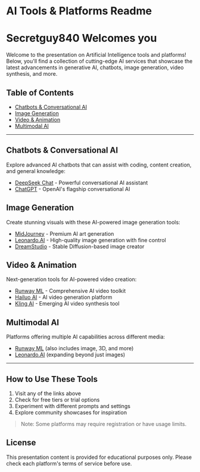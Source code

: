 # AI Tools & Platforms Readme
# Secretguy840 Welcomes you 

Welcome to the presentation on Artificial Intelligence tools and platforms! Below, you'll find a collection of cutting-edge AI services that showcase the latest advancements in generative AI, chatbots, image generation, video synthesis, and more.

## Table of Contents
- [Chatbots & Conversational AI](#chatbots--conversational-ai)
- [Image Generation](#image-generation)
- [Video & Animation](#video--animation)
- [Multimodal AI](#multimodal-ai)

---

## Chatbots & Conversational AI
Explore advanced AI chatbots that can assist with coding, content creation, and general knowledge:

- [DeepSeek Chat](https://chat.deepseek.com/) - Powerful conversational AI assistant
- [ChatGPT](https://chatgpt.com/) - OpenAI's flagship conversational AI

## Image Generation
Create stunning visuals with these AI-powered image generation tools:

- [MidJourney](https://www.midjourney.com/home) - Premium AI art generation
- [Leonardo.AI](https://leonardo.ai/) - High-quality image generation with fine control
- [DreamStudio](https://beta.dreamstudio.ai/generate) - Stable Diffusion-based image creator

## Video & Animation
Next-generation tools for AI-powered video creation:

- [Runway ML](https://runwayml.com/) - Comprehensive AI video toolkit
- [Hailuo AI](https://hailuoai.video/) - AI video generation platform
- [Kling AI](https://pro.klingai.com/global/dev) - Emerging AI video synthesis tool

## Multimodal AI
Platforms offering multiple AI capabilities across different media:

- [Runway ML](https://runwayml.com/) (also includes image, 3D, and more)
- [Leonardo.AI](https://leonardo.ai/) (expanding beyond just images)

---

## How to Use These Tools
1. Visit any of the links above
2. Check for free tiers or trial options
3. Experiment with different prompts and settings
4. Explore community showcases for inspiration

> Note: Some platforms may require registration or have usage limits.

## License
This presentation content is provided for educational purposes only. Please check each platform's terms of service before use.
